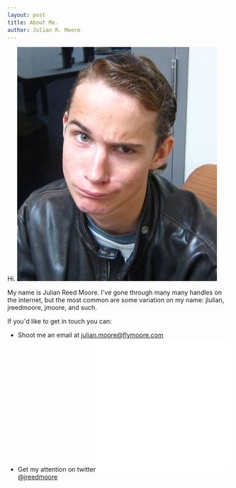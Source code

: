 ```yaml
---
layout: post
title: About Me.
author: Julian R. Moore
---
```

Hi. 
![My best face to date](/img/posts/about/jrm.jpg) 

My name is Julian Reed Moore. I've gone through many many handles on the internet, but the most common are some variation on my name: jlulian, jreedmoore, jmoore, and such.

If you'd like to get in touch you can:
* Shoot me an email at [julian.moore@flymoore.com](mailto:julian.moore@flymoore.com)
* Get my attention on twitter <a href="http://twitter.com/#!/jreedmoore/"><img class="about" src="/img/posts/about/twitter_newbird_white.png"/>@jreedmoore</a>
